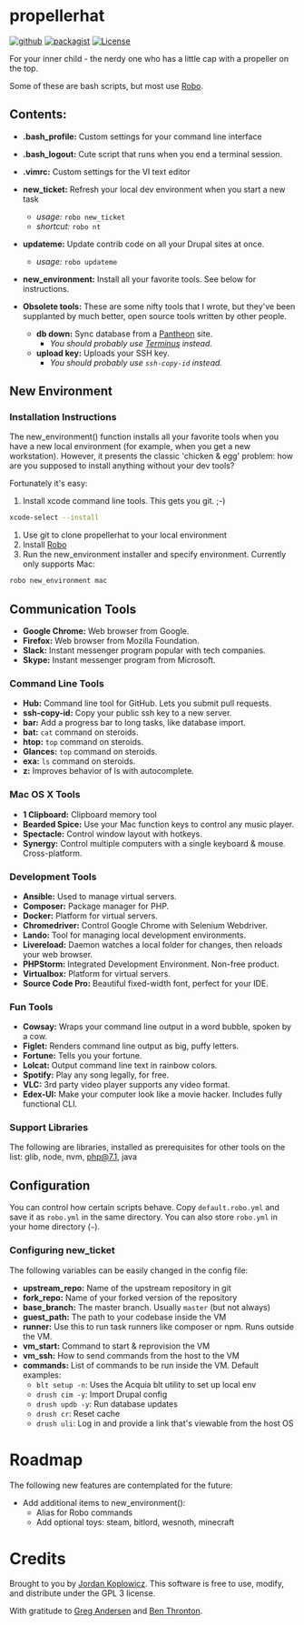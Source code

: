 # propellerhat
[![github](https://img.shields.io/badge/github-0a0.svg?logo=github)](https://github.com/koppieesq/propellerhat)
[![packagist](https://img.shields.io/badge/packagist-orange.svg?logo=php&logoColor=white)](https://packagist.org/packages/koppieesq/propellerhat)
[![License](https://img.shields.io/badge/license-GPL3-teal.svg?logo=gnu)](LICENSE)

For your inner child - the nerdy one who has a little cap with a propeller on the top.

Some of these are bash scripts, but most use [Robo](https://robo.li).

## Contents:
- **.bash_profile:** Custom settings for your command line interface
- **.bash_logout:** Cute script that runs when you end a terminal session.
- **.vimrc:** Custom settings for the VI text editor
- **new_ticket:** Refresh your local dev environment when you start a new task
  - *usage:* `robo new_ticket`
  - *shortcut:* `robo nt`
- **updateme:** Update contrib code on all your Drupal sites at once.
  - *usage:* `robo updateme`
- **new_environment:** Install all your favorite tools.  See below for instructions.
  
- **Obsolete tools:** These are some nifty tools that I wrote, but they've been supplanted by much better, open source tools written by other people.
    - **db down:** Sync database from a [Pantheon](https://pantheon.io) site.
      - *You should probably use [Terminus](https://github.com/pantheon-systems/terminus) instead.*
    - **upload key:** Uploads your SSH key.
      - *You should probably use `ssh-copy-id` instead.*
      
## New Environment
### Installation Instructions
The new_environment() function installs all your favorite tools when you have a new local environment (for example, when you get a new workstation).  However, it presents the classic 'chicken & egg' problem: how are you supposed to install anything without your dev tools?

Fortunately it's easy:
1. Install xcode command line tools.  This gets you git.  ;-)
```bash
xcode-select --install
```
1. Use git to clone propellerhat to your local environment
1. Install [Robo](https://robo.li/)
1. Run the new_environment installer and specify environment.  Currently only supports Mac:
```bash
robo new_environment mac
```

## Communication Tools
- **Google Chrome:** Web browser from Google.
- **Firefox:** Web browser from Mozilla Foundation.
- **Slack:** Instant messenger program popular with tech companies.
- **Skype:** Instant messenger program from Microsoft.

### Command Line Tools
- **Hub:** Command line tool for GitHub.  Lets you submit pull requests.
- **ssh-copy-id:** Copy your public ssh key to a new server.
- **bar:** Add a progress bar to long tasks, like database import.
- **bat:** `cat` command on steroids.
- **htop:** `top` command on steroids.
- **Glances:** `top` command on steroids.
- **exa:** `ls` command on steroids.
- **z:** Improves behavior of ls with autocomplete.

### Mac OS X Tools
- **1 Clipboard:** Clipboard memory tool
- **Bearded Spice:** Use your Mac function keys to control any music player.
- **Spectacle:** Control window layout with hotkeys.
- **Synergy:** Control multiple computers with a single keyboard & mouse.  Cross-platform.

### Development Tools
- **Ansible:** Used to manage virtual servers.
- **Composer:** Package manager for PHP.
- **Docker:** Platform for virtual servers.
- **Chromedriver:** Control Google Chrome with Selenium Webdriver.
- **Lando:** Tool for managing local development environments.
- **Livereload:** Daemon watches a local folder for changes, then reloads your web browser.
- **PHPStorm:** Integrated Development Environment.  Non-free product.
- **Virtualbox:** Platform for virtual servers.
- **Source Code Pro:** Beautiful fixed-width font, perfect for your IDE.

### Fun Tools
- **Cowsay:** Wraps your command line output in a word bubble, spoken by a cow.
- **Figlet:** Renders command line output as big, puffy letters.
- **Fortune:** Tells you your fortune.
- **Lolcat:** Output command line text in rainbow colors.
- **Spotify:** Play any song legally, for free.
- **VLC:** 3rd party video player supports any video format.
- **Edex-UI:** Make your computer look like a movie hacker.  Includes fully functional CLI.

### Support Libraries
The following are libraries, installed as prerequisites for other tools on 
the list: glib, node, nvm, php@7.1, java

## Configuration
You can control how certain scripts behave.  Copy `default.robo.yml` and save it as `robo.yml` in the same directory.  You can also store `robo.yml` in your home directory (`~`).

### Configuring new_ticket
The following variables can be easily changed in the config file:
- **upstream_repo:** Name of the upstream repository in git
- **fork_repo:** Name of your forked version of the repository
- **base_branch:** The master branch.  Usually `master` (but not always)
- **guest_path:** The path to your codebase inside the VM
- **runner:** Use this to run task runners like composer or npm.  Runs outside the VM.
- **vm_start:** Command to start & reprovision the VM
- **vm_ssh:** How to send commands from the host to the VM
- **commands:** List of commands to be run inside the VM.  Default examples:
  - `blt setup -n`: Uses the Acquia blt utility to set up local env
  - `drush cim -y`: Import Drupal config
  - `drush updb -y`: Run database updates
  - `drush cr`: Reset cache
  - `drush uli`: Log in and provide a link that's viewable from the host OS
  
# Roadmap
The following new features are contemplated for the future:
- Add additional items to new_environment():
  - Alias for Robo commands
  - Add optional toys: steam, bitlord, wesnoth, minecraft
  
# Credits

Brought to you by [Jordan Koplowicz](http://koplowiczandsons.com).  This software is free to use, modify, and distribute under the GPL 3 license.

With gratitude to [Greg Andersen](https://github.com/g1a/starter) and [Ben Thronton](https://git.businesswire.com/projects/HQ/repos/hq-tools/browse/dev/reset-dev).